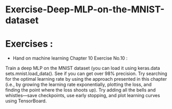 # Exercise-Deep-MLP-on-the-MNIST-dataset

# Exercises :
- Hand on machine learning Chapter 10 Exercise No.10 :

Train a deep MLP on the MNIST dataset (you can load it using keras.data
sets.mnist.load_data(). See if you can get over 98% precision. Try searching
for the optimal learning rate by using the approach presented in this chapter (i.e.,
by growing the learning rate exponentially, plotting the loss, and finding the
point where the loss shoots up). Try adding all the bells and whistles—save
checkpoints, use early stopping, and plot learning curves using TensorBoard.

